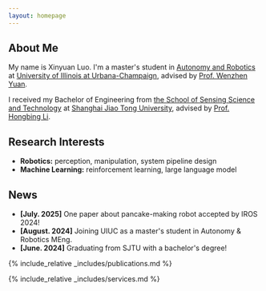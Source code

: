 ```yaml
---
layout: homepage
---
```


## About Me

My name is Xinyuan Luo. I'm a master's student in [Autonomy and Robotics](https://autonomy.illinois.edu/meng) at [University of Illinois at Urbana-Champaign](https://illinois.edu), advised by [Prof. Wenzhen Yuan](https://cs.illinois.edu/about/people/all-faculty/yuanwz).

I received my Bachelor of Engineering from [the School of Sensing Science and Technology](https://ssse.sjtu.edu.cn) at [Shanghai Jiao Tong University](https://en.sjtu.edu.cn), advised by [Prof. Hongbing Li](http://www.ie.sjtu.edu.cn/Data/View/266). 

## Research Interests

- **Robotics:** perception, manipulation, system pipeline design
- **Machine Learning:** reinforcement learning, large language model

## News

- **[July. 2025]** One paper about pancake-making robot accepted by IROS 2024!
- **[August. 2024]** Joining UIUC as a master's student in Autonomy & Robotics MEng.
- **[June. 2024]** Graduating from SJTU with a bachelor's degree!

{% include_relative _includes/publications.md %}

{% include_relative _includes/services.md %}

